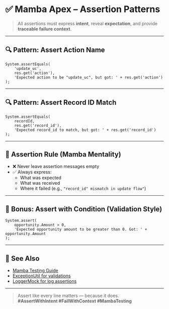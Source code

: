 # ✅ Mamba Apex – Assertion Patterns

> All assertions must express **intent**, reveal **expectation**, and provide **traceable failure context**.

---

## 🔍 Pattern: Assert Action Name

```apex
System.assertEquals(
    'update_uc',
    res.get('action'),
    'Expected action to be "update_uc", but got: ' + res.get('action')
);
```

---

## 🔍 Pattern: Assert Record ID Match

```apex
System.assertEquals(
    recordId,
    res.get('record_id'),
    'Expected record_id to match, but got: ' + res.get('record_id')
);
```

---

## 🧱 Assertion Rule (Mamba Mentality)

- ❌ Never leave assertion messages empty  
- ✅ Always express:  
  - What was expected  
  - What was received  
  - Where it failed (e.g., `"record_id" mismatch in update flow"`)

---

## 🧪 Bonus: Assert with Condition (Validation Style)

```apex
System.assert(
    opportunity.Amount > 0,
    'Expected opportunity amount to be greater than 0. Got: ' + opportunity.Amount
);
```

---

## 📎 See Also

- [Mamba Testing Guide](https://mambadev.io/3YgDDdx)
- [ExceptionUtil for validations](https://mambadev.io/3QWe8dH)
- [LoggerMock for log assertions](https://mambadev.io/41WCcDA)

---

> Assert like every line matters — because it does.  
> **#AssertWithIntent #FailWithContext #MambaTesting**
